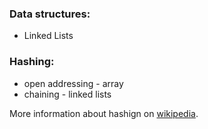 ### Data structures:
* Linked Lists

### Hashing:
  * open addressing - array
  * chaining - linked lists

More information about hashign on [wikipedia](https://en.wikipedia.org/wiki/Hash_table).

